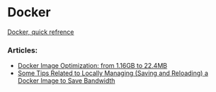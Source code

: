 # Docker

[Docker, quick refrence](https://github.com/su6i/docker/blob/master/docker.txt)
### Articles:   
- [Docker Image Optimization: from 1.16GB to 22.4MB](https://medium.com/the-agile-crafter/docker-image-optimization-from-1-16gb-to-22-4mb-53fdb4c53311)   
- [Some Tips Related to Locally Managing (Saving and Reloading) a Docker Image to Save Bandwidth
](https://medium.com/@suraiya.vic/some-tips-related-to-locally-managing-saving-and-reloading-a-docker-image-to-save-bandwidth-a117cbbda07d)   
